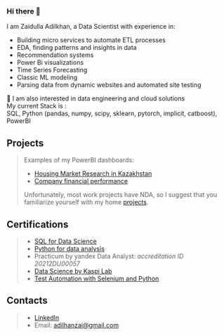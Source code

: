 ### Hi there 👋
I am Zaidulla Adilkhan, a Data Scientist with experience in:
- Building micro services to automate ETL processes
- EDA, finding patterns and insights in data
- Recommendation systems
- Power Bi visualizations
- Time Series Forecasting
- Classic ML modeling
- Parsing data from dynamic websites and automated site testing

🌱 I am also interested in data engineering and cloud solutions  
My current Stack  is :  
SQL, Python (pandas, numpy, scipy, sklearn, pytorch, implicit, catboost), PowerBI

## Projects
> Examples of my PowerBI dashboards:
> - [Housing Market Research in Kazakhstan](https://app.powerbi.com/view?r=eyJrIjoiYjRlZTkxZmItMjI2Ny00ZmU3LTlhYjMtMmJjN2U4YmJmNzAwIiwidCI6IjY3ODJkN2EyLTI1YTUtNDU5MS1hY2MxLTlkOGFjNTYyMWVmMSIsImMiOjl9&pageName=ReportSection)
> - [Company financial performance](https://app.powerbi.com/view?r=eyJrIjoiMzE4Mjk4NGEtMDdlNS00Y2ZkLTkxOWYtZTk1NDQ0NTQ1ZDY5IiwidCI6IjY3ODJkN2EyLTI1YTUtNDU5MS1hY2MxLTlkOGFjNTYyMWVmMSIsImMiOjl9&pageName=ReportSectiona269ce90db22e71f2832)
>
>Unfortunately, most work projects have NDA, so I suggest that you familiarize yourself with my home [projects](https://github.com/Adilkhan13/portfolio).

## Certifications
> - [SQL for Data Science](https://www.coursera.org/account/accomplishments/verify/7YEKU5VY6CYS)  
> - [Python for data analysis](https://www.coursera.org/account/accomplishments/certificate/UFSZUNZ5RUD5)  
> - Practicum by yandex Data Analyst: _accreditation ID 20212DU00057_  
> - [Data Science by Kaspi Lab](https://lab.kaspi.kz/backend/qr/9bf31c7ff062936a96d3c8bd1f8f2ff3$15)  
> - [Test Automation with Selenium and Python](https://stepik.org/cert/1460832)  

## Contacts
> - [LinkedIn](https://www.linkedin.com/in/adilkhan-zaidulla-266346207)  
> - Email: adilhanzai@gmail.com  
<!--
**Adilkhan13/Adilkhan13** is a ✨ _special_ ✨ repository because its `README.md` (this file) appears on your GitHub profile.

Here are some ideas to get you started:

- 🔭 I’m currently working on ...
- 🌱 I’m currently learning ...
- 👯 I’m looking to collaborate on ...
- 🤔 I’m looking for help with ...
- 💬 Ask me about ...
- 📫 How to reach me: ...
- 😄 Pronouns: ...
- ⚡ Fun fact: ...
-->
